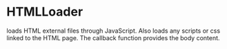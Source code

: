 HTMLLoader
==========

loads HTML external files through JavaScript. Also loads any scripts or css linked to the HTML page. The callback function provides the body content.